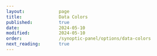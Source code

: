 ```yaml
---
layout:             page
title:              Data Colors
published:          true
date:               2024-05-10
modified:           2024-05-10
order:              /synoptic-panel/options/data-colors
next_reading:       true
---
```

